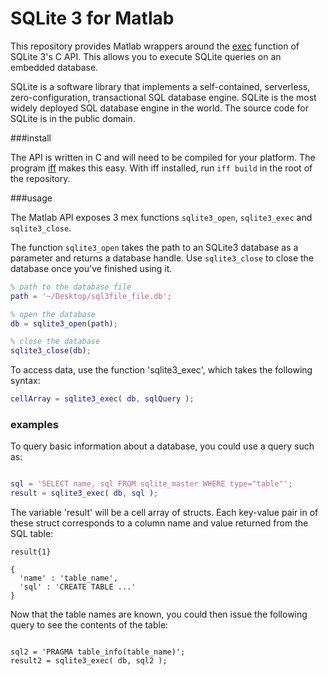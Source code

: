 SQLite 3 for Matlab
==============

This repository provides Matlab wrappers around the [exec](http://www.sqlite.org/c3ref/exec.html) function of SQLite 3's C API.  This allows you to execute SQLite queries on an embedded database.


SQLite is a software library that implements a self-contained, serverless, zero-configuration, transactional SQL database engine. SQLite is the most widely deployed SQL database engine in the world. The source code for SQLite is in the public domain.


###install
 

The API is written in C and will need to be compiled for your platform. The program [iff](elseiff.com) makes this easy. With iff installed, run ```iff build``` in the root of the repository.


###usage

The Matlab API exposes 3 mex functions ```sqlite3_open```, ```sqlite3_exec``` and ```sqlite3_close```.

The function ```sqlite3_open``` takes the path to an SQLite3 database as a parameter and returns a database handle. Use ```sqlite3_close``` to close the database once you've finished using it.

```matlab
% path to the database file
path = '~/Desktop/sql3file_file.db';

% open the database
db = sqlite3_open(path);

% close the database
sqlite3_close(db);

```

To access data, use the function 'sqlite3_exec', which takes the following syntax: 

```matlab
cellArray = sqlite3_exec( db, sqlQuery );
```

### examples
 

To query basic information about a database, you could use a query such as:

```matlab

sql = 'SELECT name, sql FROM sqlite_master WHERE type="table"';
result = sqlite3_exec( db, sql );

```

The variable 'result' will be a cell array of structs.  Each key-value pair in of these struct corresponds to a column name and value returned from the SQL table:

```
result{1}

{
  'name' : 'table_name',
  'sql' : 'CREATE TABLE ...'
}

```
Now that the table names are known, you could then issue the following query to see the contents of the table:

```

sql2 = 'PRAGMA table_info(table_name)';
result2 = sqlite3_exec( db, sql2 );

```

